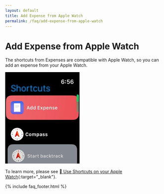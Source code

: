 ```yaml
---
layout: default
title: Add Expense from Apple Watch
permalink: /faq/add-expense-from-apple-watch
---
```


# Add Expense from Apple Watch

The shortcuts from Expenses are compatible with Apple Watch, so you can add an expense from your Apple Watch.

<img src="../../assets/faq/add-expense-from-apple-watch/add-expense-from-apple-watch.jpg" width="240">

To learn more, please see [ Use Shortcuts on your Apple Watch](https://support.apple.com/guide/watch/use-shortcuts-apd99050d435/watchos){:target="_blank"}.

{% include faq_footer.html %}
